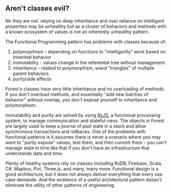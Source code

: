 ## Aren't classes evil?

No they are not. relying on deep inheritance and over reliance on intelligent properties may be
unhealthy but as a cluster of behaviors and methods with a known ecosystem of values is not an
inherently unhealthy pattern.

<SeeMore title="A more Detailed Breakdown">
The Functional Programming pattern has problems with classes because of:

1. polymoprhism - depending on functions to "intelligently" work based on inherited behavior
2. immutability - values change in the referential tree without management
3. inheritance  - related to polymorphism, wierd "triangles" of multiple parent behaviors
4. purity/side effects

Forest's classes have very little inheritance and no overloading of methods. If you don't overload
methods, and essentially "add new batches of behavior" without overlap, you don't expose yourself
to inheritance and polymorphism.

Immutability and purity are solved by using [RxJS](https://rxjs.dev/guide/overview), a functional processing system, to manage
communication and stateful-ness. The objects in Forest are largely used to keep a journal of past
state in a stack and allow synchronous transactions and rollbacks. One of the problems with
functional patterns is it assumes there is never a scenario where you may want to "partly expose"
values, test them, and then commit them - you can't manage state in time like that if you don't
have an infrastructure that understands data and time.


Plenty of healthy systems rely on classes including RxDB, Firebase, Scala, C#,
Mapbox, Pixi, Three.js, and many, many more. Functional design is a good architecture, but it does
not always deliver everything that every use case demands. And the existence of a useful
architectural pattern doesn't eliminate the utility of other patterns of engineering.

</SeeMore>
